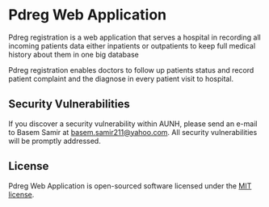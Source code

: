 # Pdreg Web Application

Pdreg registration is a web application that serves a hospital in recording all incoming patients data either inpatients or outpatients to keep full medical history about them in one big database 

Pdreg registration enables doctors to follow up patients status and  record patient complaint and the diagnose in every patient visit to hospital.
 
## Security Vulnerabilities

If you discover a security vulnerability within AUNH, please send an e-mail to Basem Samir at basem.samir211@yahoo.com. All security vulnerabilities will be promptly addressed.

## License

Pdreg Web Application is open-sourced software licensed under the [MIT license](http://opensource.org/licenses/MIT).
